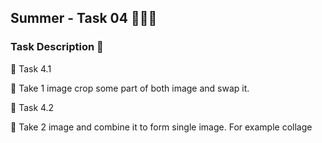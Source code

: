 ## Summer - Task 04 👨🏻‍💻 

### Task Description 📄


🔅 Task 4.1

📌 Take 1 image crop some part of both image and swap it. 


🔅 Task 4.2

📌 Take 2 image and combine it to form single image. For example collage 
